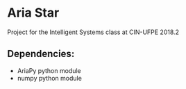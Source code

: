 # Aria Star
Project for the Intelligent Systems class at CIN-UFPE 2018.2

## Dependencies:
 - AriaPy python module
 - numpy python module
 
